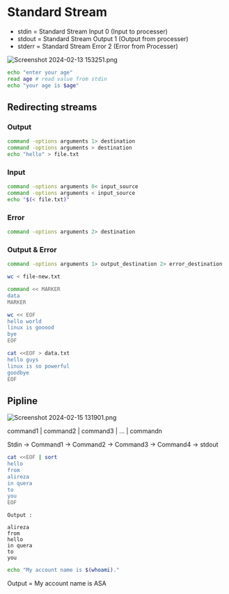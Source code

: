 # Standard Stream

- stdin    = Standard Stream Input   0  (Input to processer)
- stdout = Standard Stream Output 1 (Output from processer)
- stderr  = Standard Stream Error     2 (Error from Processer)

![Screenshot 2024-02-13 153251.png](Standard%20Stream%203e15e4dd7ff74cbd8a94ba5b39710fd1/Screenshot_2024-02-13_153251.png)

```bash
echo "enter your age"
read age # read value from stdin
echo "your age is $age"
```

## Redirecting streams
### Output
```bash
command -options arguments 1> destination
command -options arguments > destination
echo "hello" > file.txt
```
### Input
```bash
command -options arguments 0< input_source
command -options arguments < input_source
echo "$(< file.txt)"
```
### Error
```bash
command -options arguments 2> destination
```
### Output & Error
```bash
command -options arguments 1> output_destination 2> error_destination
```

```bash
wc < file-new.txt
```

```bash
command << MARKER
data
MARKER
```

```bash
wc << EOF
hello world
linux is gooood
bye
EOF
```

```bash
cat <<EOF > data.txt
hello guys
linux is so powerful
goodbye
EOF
```

## Pipline

![Screenshot 2024-02-15 131901.png](Standard%20Stream%203e15e4dd7ff74cbd8a94ba5b39710fd1/Screenshot_2024-02-15_131901.png)

command1 | command2 | command3 | ... | commandn

Stdin → Command1 → Command2 → Command3 → Command4 → stdout

```bash
cat <<EOF | sort
hello
from
alireza
in quera
to
you
EOF
```

```
Output : 

alireza
from
hello
in quera
to
you
```

```bash
echo "My account name is $(whoami)."
```

Output = My account  name is ASA
